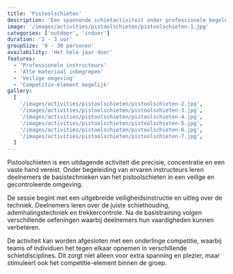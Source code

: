 ```yaml
---
title: 'Pistoolschieten'
description: 'Een spannende schietactiviteit onder professionele begeleiding.'
image: '/images/activities/pistoolschieten/pistoolschieten-1.jpg'
categories: ['outdoor', 'indoor']
duration: '2 - 3 uur'
groupSize: '8 - 30 personen'
availability: 'Het hele jaar door'
features:
  - 'Professionele instructeurs'
  - 'Alle materiaal inbegrepen'
  - 'Veilige omgeving'
  - 'Competitie-element mogelijk'
gallery:
  [
    '/images/activities/pistoolschieten/pistoolschieten-2.jpg',
    '/images/activities/pistoolschieten/pistoolschieten-3.jpg',
    '/images/activities/pistoolschieten/pistoolschieten-4.jpg',
    '/images/activities/pistoolschieten/pistoolschieten-5.jpg',
    '/images/activities/pistoolschieten/pistoolschieten-6.jpg',
    '/images/activities/pistoolschieten/pistoolschieten-7.jpg',
  ]
---
```


Pistoolschieten is een uitdagende activiteit die precisie, concentratie en een vaste hand vereist. Onder begeleiding van ervaren instructeurs leren deelnemers de basistechnieken van het pistoolschieten in een veilige en gecontroleerde omgeving.

De sessie begint met een uitgebreide veiligheidsinstructie en uitleg over de techniek. Deelnemers leren over de juiste schiethouding, ademhalingstechniek en trekkercontrole. Na de basistraining volgen verschillende oefeningen waarbij deelnemers hun vaardigheden kunnen verbeteren.

De activiteit kan worden afgesloten met een onderlinge competitie, waarbij teams of individuen het tegen elkaar opnemen in verschillende schietdisciplines. Dit zorgt niet alleen voor extra spanning en plezier, maar stimuleert ook het competitie-element binnen de groep.
